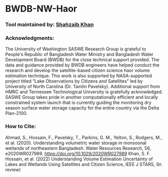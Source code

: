 # BWDB-NW-Haor
### Tool maintained by: [Shahzaib Khan](https://scholar.google.com/citations?user=eVEMjKQAAAAJ&hl=en)
### Acknowledgments:
The University of Washington SASWE Research Group is grateful to People's Republic of Bangladesh Water Ministry and Bangladesh Water Development Board (BWDB) for the close technical support provided. The data and guidance provided by BWDB engineers have helped conduct the research and develop the satellite-based citizen science haor volume estimation technique. This work is also supported by NASA-supported project titled “Lake Observations by Citizens and Satellites” led by University of North Carolina (Dr. Tamlin Pavelsky). Additional support from HMRC and Tennessee Technological University is gratefully acknowledged. SASWE Group takes pride in another computationally efficient and locally constrained system launch that is currently guiding the monitoring dry season surface water storage capacity for the entire country via the Delta Plan-2100.

### How to Cite:
Ahmad, S., Hossain, F., Pavelsky, T., Parkins, G. M., Yelton, S., Rodgers, M., et al. (2020). Understanding volumetric water storage in monsoonal wetlands of northeastern Bangladesh. Water Resources Research, 56, e2020WR027989. https://doi.org/10.1029/2020WR027989
Khan, S. F. Hossain, et al. (2022) Understanding Volume Estimation Uncertainty of Lakes and Wetlands Using Satellites and Citizen Science, IEEE J STARS, (In review)
